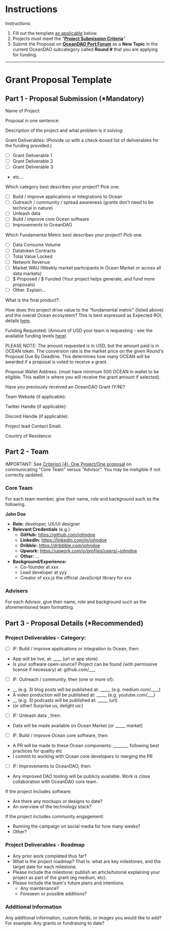 
# Instructions

Instructions:
1. Fill out the template <u>as applicable</u> below.
2. Projects must meet the "**[Project Submission Criteria](https://github.com/oceanprotocol/oceandao/wiki/project-criteria)**".
3. Submit the Proposal on **[OceanDAO Port Forum](https://port.oceanprotocol.com/c/round-8/66)** as a **New Topic** in the current OceanDAO subcategory called **Round #** that you are applying for funding.

----

# Grant Proposal Template

## Part 1 - Proposal Submission (*Mandatory)

Name of Project:  

Proposal in one sentence:

Description of the project and what problem is it solving:

Grant Deliverables: (Provide us with a check-boxed list of deliverables for the funding provided.) 
- [ ] Grant Deliverable 1
- [ ] Grant Deliverable 2
- [ ] Grant Deliverable 3
- etc...

Which category best describes your project? Pick one.
  - [ ] Build / improve applications or integrations to Ocean
  - [ ] Outreach / community / spread awareness (grants don't need to be technical in nature)
  - [ ] Unleash data
  - [ ] Build / improve core Ocean software
  - [ ] Improvements to OceanDAO

Which Fundamental Metric best describes your project? Pick one.
  - [ ] Data Consume Volume
  - [ ] Datatoken Contracts
  - [ ] Total Value Locked
  - [ ] Network Revenue
  - [ ] Market WAU (Weekly market participants in Ocean Market or across all data markets)
  - [ ] $ Proposed / $ Funded (Your project helps generate, and fund more proposals)
  - [ ] Other. Explain…

What is the final product?:

How does this project drive value to the “fundamental metric” (listed above) and the overall Ocean ecosystem? This is best expressed as Expected ROI, details [here](On-ROI). 

Funding Requested: (Amount of USD your team is requesting - see the available funding levels [here](https://github.com/oceanprotocol/oceandao/wiki#r10-update-funding-levels))

PLEASE NOTE: The amount requested is in USD, but the amount paid is in OCEAN token. The conversion rate is the market price on the given Round's Proposal Due By Deadline. This determines how many OCEAN will be awarded if a proposal is voted to receive a grant.

Proposal Wallet Address: (must have minimum 500 OCEAN in wallet to be eligible. This wallet is where you will receive the grant amount if selected).

Have you previously received an OceanDAO Grant (Y/N)?

Team Website (if applicable): 

Twitter Handle (if applicable):

Discord Handle (if applicable):

Project lead Contact Email:

Country of Residence:

## Part 2 - Team

IMPORTANT: See [Criterion (4). One Project/One proposal](https://github.com/oceanprotocol/oceandao/wiki/project-criteria) on communicating "Core Team" versus "Advisor". You may be ineligible if not correctly updated.


### Core Team
For each team member, give their name, role and background such as the following.

**John Doe**
- **Role:** developer, UX/UI designer
- **Relevant Credentials** (e.g.):
  - **GitHub:** https://github.com/johndoe
  - **LinkedIn:** https://linkedin.com/in/johndoe
  - **Dribble:** https://dribbble.com/johndoe
  - **Upwork:** https://upwork.com/o/profiles/users/~johndoe
  - **Other:** ...
- **Background/Experience:** 
  - Co-founder at xxx
  - Lead developer at yyy 
  - Creator of xxx.js the official JavaScript library for xxx

### Advisers
For each Advisor, give their name, role and background such as the aforementioned team formatting.




## Part 3 - Proposal Details (*Recommended)


### Project Deliverables - Category:

- [ ] IF: Build / improve applications or integration to Ocean, then:
- App will be live, at: ____ (url or app store)
- Is your software open-source? Project can be found (with permissive license if necessary) at: github.com/___

- [ ] IF: Outreach / community, then (one or more of):
- __ (e.g. 3) blog posts will be published at: _____ (e.g. medium.com/____)
- A video production will be published at: _____ (e.g. youtube.com/___)
- __ (e.g. 3) podcasts will be published at: _____ (url)
- (or other! Surprise us, delight us:)

- [ ] IF: Unleash data , then:
- Data will be made available on Ocean Market (or _____ market)

- [ ] IF: Build / improve Ocean core software, then:
- A PR will be made to these Ocean components: _______, following best practices for quality etc
- I commit to working with Ocean core developers to merging the PR

- [ ] IF: Improvements to OceanDAO, then:
- Any improved DAO tooling will be publicly available. Work is close collaboration with OceanDAO core team.

If the project includes software:
- Are there any mockups or designs to date? 
- An overview of the technology stack?

If the project includes community engagement: 
- Running the campaign on social media for how many weeks?
- Other?

### Project Deliverables - Roadmap

- Any prior work completed thus far?
- What is the project roadmap? That is: what are key milestones, and the target date for each milestone.
- Please include the milestone: publish an article/tutorial explaining your project as part of the grant (eg medium, etc).
- Please include the team's future plans and intentions.
  - Any maintenance?
  - Foreseen or possible additions?

### Additional Information
Any additional information, custom fields, or images you would like to add? For example: Any grants or fundraising to date?

